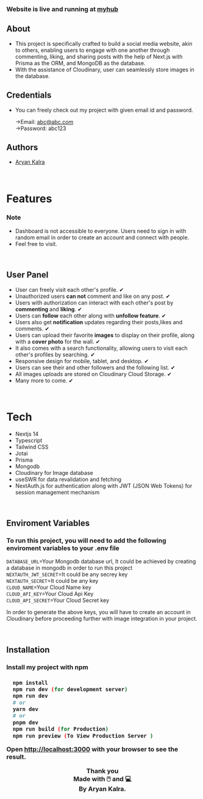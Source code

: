 <h3>Website is live and running at  <a href="https://myhub-fullstack-ytx-git-main-a-ryan-kalra.vercel.app/">myhub</a>
</h3>

<h2>About</h2>
<ul>
<li>This project is specifically crafted to build a social media website, akin to others, enabling users to engage with one another through commenting, liking, and sharing posts with the help of Next.js with Prisma as the ORM, and MongoDB as the database.</li>
<li>With the assistance of Cloudinary, user can seamlessly store images in the database.</li>
</ul>

<h2>Credentials</h2>
<ul>
<li>You can freely check out my project with given email id and password.
</br>

->Email: abc@abc.com\
->Password: abc123

</ul>

<h2>Authors</h2>
<ul>
<li><a href="https://github.com/A-ryan-Kalra">Aryan Kalra</a></li>
</ul>
</br>

<h1>Features</h1>

<h3>Note</h3>
<ul>
<li>Dashboard is not accessible to everyone. Users need to sign in with random email in order to create an account and connect with people. </li>
<li>Feel free to visit.</li>
</ul>
</br>

 <h2>User Panel</h2>
  <ul>
  <li>User can freely visit each other's profile. ✔</li>
  <li>Unauthorized users <strong>can not</strong> comment and like on any post. ✔</li>
  <li>Users with authorization can interact with each other's post by <strong>commenting </strong>and <strong>liking</strong>. ✔</li>
  <li>Users can <strong>follow</strong> each other along with <strong>unfollow feature</strong>.  ✔</li>
  <li>Users also get <strong>notification</strong> updates regarding their posts,likes and comments.  ✔</li>
  <li>Users can upload their favorite <strong>images</strong> to display on their profile, along with a <strong>cover photo</strong> for the wall. ✔</li>
  <li>It also comes with a search functionality, allowing users to visit each other's profiles by searching. ✔</li>
  <li>Responsive design for mobile, tablet, and desktop. ✔</li>
  <li>Users can see their and other followers and the following list. ✔</li>
  <li>All images uploads are stored on Cloudinary Cloud Storage. ✔</li>
  <li>Many more to come. ✔</li>
  </ul>
</br>

<h1>Tech</h1>
<ul>
<li>Nextjs 14</li>
<li>Typescript</li>
<li>Tailwind CSS</li>
<li>Jotai</li>
<li>Prisma</li>
<li>Mongodb</li>
<li>Cloudinary for Image database</li>
<li>useSWR for data revalidation and fetching</li>
<li>NextAuth.js for authentication along with JWT (JSON Web Tokens) for session management mechanism</li>

</ul>

</br>
<h2>Enviroment Variables</h2>
<h3>To run this project, you will need to add the following enviroment variables to your .env file</h3>

<code>DATABASE_URL</code>=Your Mongodb database url, It could be achieved by creating a database in mongodb in order to run this project
</br>
<code>NEXTAUTH_JWT_SECRET</code>=It could be any secrey key
</br>
<code>NEXTAUTH_SECRET</code>=It could be any key
</br>
<code>CLOUD_NAME</code>=Your Cloud Name key
</br>
<code>CLOUD_API_KEY</code>=Your Cloud Api Key
</br>
<code>CLOUD_API_SECRET</code>=Your Cloud Secret key

In order to generate the above keys, you will have to create an account in Cloudinary before proceeding further with image integration in your project.

</br>

<h2>Installation</h2>
<h3>Install my project with npm<h3>

```bash
  npm install
  npm run dev (for development server)
  npm run dev
  # or
  yarn dev
  # or
  pnpm dev
  npm run build (for Production)
  npm run preview (To View Production Server )

```

Open <a href='http://localhost:3000'>http://localhost:3000</a> with your browser to see the result.

<div align="center">

Thank you\
Made with 🖱️ and 💻\
By Aryan Kalra.

</div>

